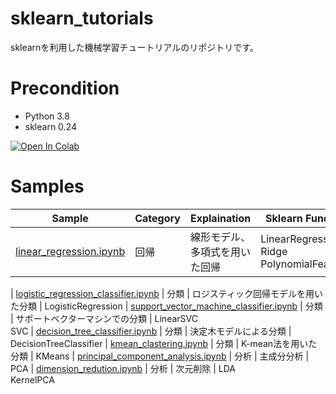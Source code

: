 # sklearn_tutorials

sklearnを利用した機械学習チュートリアルのリポジトリです。

# Precondition

- Python 3.8
- sklearn 0.24

[![Open In Colab](https://colab.research.google.com/assets/colab-badge.svg)](https://colab.research.google.com/github/matsuolab-edu/dl4us/blob/master/lesson0/lesson0_exercise.ipynb)

# Samples

| Sample | Category | Explaination | Sklearn Function | Colab
-----------|-------------|-------------|-------------|-------------|
| [linear_regression.ipynb][10] | 回帰 | 線形モデル、多項式を用いた回帰 | LinearRegression<br/>Ridge<br/>PolynomialFeatures |[![Open In Colab](https://colab.research.google.com/assets/colab-badge.svg)](https://colab.research.google.com/github/matsuolab-edu/dl4us/blob/master/lesson0/lesson0_exercise.ipynb)

| [logistic_regression_classifier.ipynb][20] | 分類 | ロジスティック回帰モデルを用いた分類 | LogisticRegression
| [support_vector_machine_classifier.ipynb][21] | 分類 | サポートベクターマシンでの分類 | LinearSVC<br/>SVC
| [decision_tree_classifier.ipynb][22] | 分類 | 決定木モデルによる分類 | DecisionTreeClassifier
| [kmean_clastering.ipynb][23] | 分類 | K-mean法を用いた分類 | KMeans
| [principal_component_analysis.ipynb][30] | 分析 | 主成分分析 | PCA
| [dimension_redution.ipynb][31] | 分析 | 次元削除 | LDA<br/>KernelPCA


[0]: k_neighbors_binary_classifier.ipynb
[1]: k_neighbors_multi_classifier.ipynb
[2]: k_neighbors_classifier.ipynb
[3]: k_neighbors_regression.ipynb
[10]: linear_regression.ipynb
[20]: logistic_regression_classifier.ipynb
[21]: support_vector_machine_classifier.ipynb
[22]: decision_tree_classifier.ipynb
[23]: kmean_clastering.ipynb
[30]: principal_component_analysis.ipynb
[31]: dimension_redution.ipynb

